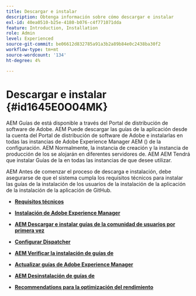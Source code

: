 ```yaml
---
title: Descargar e instalar
description: Obtenga información sobre cómo descargar e instalar
exl-id: 40ea0510-b25e-4180-b076-c4f771071dda
feature: Introduction, Installation
role: Admin
level: Experienced
source-git-commit: be06612d832785a91a3b2a89b84e0c2438ba30f2
workflow-type: tm+mt
source-wordcount: '134'
ht-degree: 4%

---
```


# Descargar e instalar {#id1645E0O04MK}

AEM Guías de está disponible a través del Portal de distribución de software de Adobe. AEM Puede descargar las guías de la aplicación desde la cuenta del Portal de distribución de software de Adobe e instalarlas en todas las instancias de Adobe Experience Manager AEM \(\) de la configuración. AEM Normalmente, la instancia de creación y la instancia de producción de los se alojarán en diferentes servidores de. AEM AEM Tendrá que instalar Guías de la en todas las instancias de que desee utilizar.

AEM Antes de comenzar el proceso de descarga e instalación, debe asegurarse de que el sistema cumpla los requisitos técnicos para instalar las guías de la instalación de los usuarios de la instalación de la aplicación de la instalación de la aplicación de GitHub.

- **[Requisitos técnicos](download-install-technical-requirements.md)**

- **[Instalación de Adobe Experience Manager](download-install-aem.md)**

- **[AEM Descargar e instalar guías de la comunidad de usuarios por primera vez](download-install-aemg-first-time.md)**

- **[Configurar Dispatcher](download-install-configure-dispatcher.md)**

- **[AEM Verificar la instalación de guías de](download-install-verify-aemg-installation.md)**

- **[Actualizar guías de Adobe Experience Manager](upgrade-xml-documentation.md)**

- **[AEM Desinstalación de guías de](download-install-unistall-aemg.md)**

- **[Recommendations para la optimización del rendimiento](download-install-recommend-perf-optimiz.md)**
